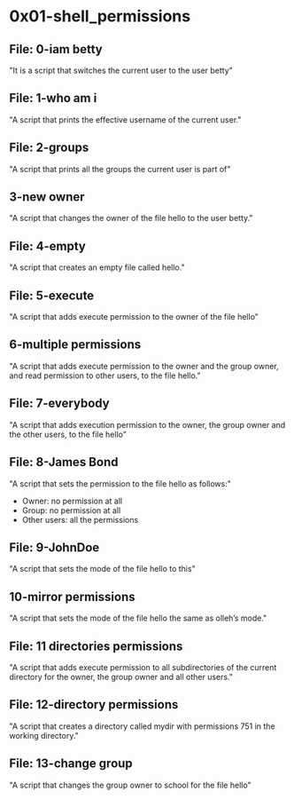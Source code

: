 # 0x01-shell_permissions


## File: 0-iam betty 
"It is a script that switches the current user to the user betty"

## File: 1-who am i 
"A script that prints the effective username of the current user."

## File: 2-groups 
"A script that prints all the groups the current user is part of"

## 3-new owner 
"A script that changes the owner of the file hello to the user betty."

## File: 4-empty
"A script that creates an empty file called hello."

## File: 5-execute
"A script that adds execute permission to the owner of the file hello"

## 6-multiple permissions 
"A script that adds execute permission to the owner and the group owner, and read permission to other users, to the file hello."

## File: 7-everybody 
"A script that adds execution permission to the owner, the group owner and the other users, to the file hello"

## File: 8-James Bond 
"A script that sets the permission to the file hello as follows:"

* Owner: no permission at all
* Group: no permission at all
* Other users: all the permissions

## File: 9-JohnDoe 
"A script that sets the mode of the file hello to this"

## 10-mirror permissions 
"A script that sets the mode of the file hello the same as olleh’s mode."

## File: 11 directories permissions 
"A script that adds execute permission to all subdirectories of the current directory for the owner, the group owner and all other users."

## File: 12-directory permissions 
"A script that creates a directory called mydir with permissions 751 in the working directory."

## File: 13-change group 
"A script that changes the group owner to school for the file hello"

